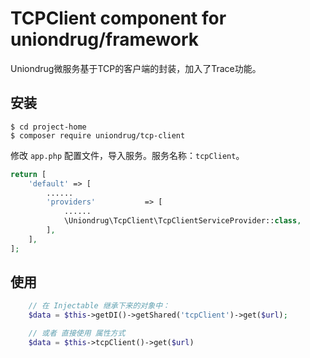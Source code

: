 # TCPClient component for uniondrug/framework

Uniondrug微服务基于TCP的客户端的封装，加入了Trace功能。

## 安装

```shell
$ cd project-home
$ composer require uniondrug/tcp-client
```

修改 `app.php` 配置文件，导入服务。服务名称：`tcpClient`。

```php
return [
    'default' => [
        ......
        'providers'           => [
            ......
            \Uniondrug\TcpClient\TcpClientServiceProvider::class,
        ],
    ],
];
```

## 使用

```php
    // 在 Injectable 继承下来的对象中：
    $data = $this->getDI()->getShared('tcpClient')->get($url);

    // 或者 直接使用 属性方式
    $data = $this->tcpClient()->get($url)
```
